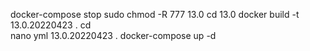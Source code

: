 docker-compose stop
sudo chmod -R 777 13.0
cd 13.0
docker build -t 13.0.20220423 .
cd\
nano yml
13.0.20220423 .
docker-compose up -d
